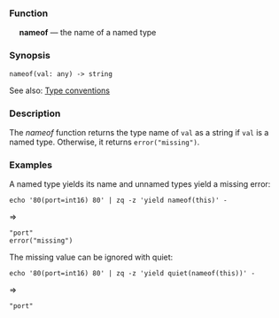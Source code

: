 ### Function

&emsp; **nameof** &mdash; the name of a named type

### Synopsis

```
nameof(val: any) -> string
```
See also: [Type conventions](../conventions.md)

### Description

The _nameof_ function returns the type name of `val` as a string if `val` is a named type.
Otherwise, it returns `error("missing")`.

### Examples

A named type yields its name and unnamed types yield a missing error:
```mdtest-command
echo '80(port=int16) 80' | zq -z 'yield nameof(this)' -
```
=>
```mdtest-output
"port"
error("missing")
```

The missing value can be ignored with quiet:
```mdtest-command
echo '80(port=int16) 80' | zq -z 'yield quiet(nameof(this))' -
```
=>
```mdtest-output
"port"
```
